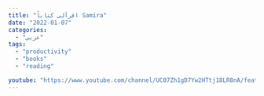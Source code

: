```yaml
---
title: "اقرألى كتاباً Samira"
date: "2022-01-07"
categories:
  - "عربي"
tags:
  - "productivity"
  - "books"
  - "reading"

youtube: "https://www.youtube.com/channel/UC07Zh1gD7Yw2HTtj18LR8nA/featured"
---
```

